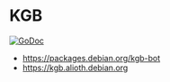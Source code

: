 # KGB

[![GoDoc](https://godoc.org/go.tianon.xyz/kgb?status.svg)](https://godoc.org/go.tianon.xyz/kgb)

- https://packages.debian.org/kgb-bot
- https://kgb.alioth.debian.org
